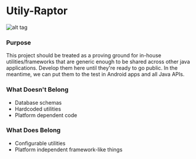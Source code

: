 # Utily-Raptor
![alt tag](http://static.fjcdn.com/pictures/Raptor_d06a0f_1182509.jpg)

### Purpose
This project should be treated as a proving ground for in-house utilities/frameworks that are generic enough to be shared across other java applications. Develop them here until they're ready to go public. In the meantime, we can put them to the test in Android apps and all Java APIs.

### What Doesn't Belong
- Database schemas
- Hardcoded utilities
- Platform dependent code

### What Does Belong
- Configurable utilities
- Platform independent framework-like things
